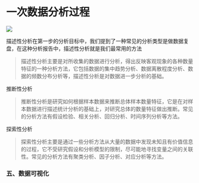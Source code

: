 # 一次数据分析过程

![](../.gitbook/assets/v2-358f9d587032bbbb76f068142ca43621\_r.jpg)



描述性分析在第一步的分析目标中，我们提到了一种常见的分析类型是做数据复盘，在这种分析报告中，描述性分析就是我们最常用的方法

> 描述性分析主要是对所收集的数据进行分析，得出反映客观现象的各种数量特征的一种分析方法，它包括数据的集中趋势分析、数据离散程度分析、数据的频数分布分析等，描述性分析是对数据进一步分析的基础。

推断性分析

> 推断性分析是研究如何根据样本数据来推断总体样本数量特征，它是在对样本数据进行描述统计分析的基础上，对研究总体的数量特征做出推断。常见的分析方法有假设检验、相关分析、回归分析、时间序列分析等方法。

探索性分析

> 探索性分析主要是通过一些分析方法从大量的数据中发现未知且有价值信息的过程，它不受研究假设和分析模型的限制，尽可能地寻找变量之间的关联性。常见的分析方法有聚类分析、因子分析、对应分析等方法。

### 五、数据可视化




